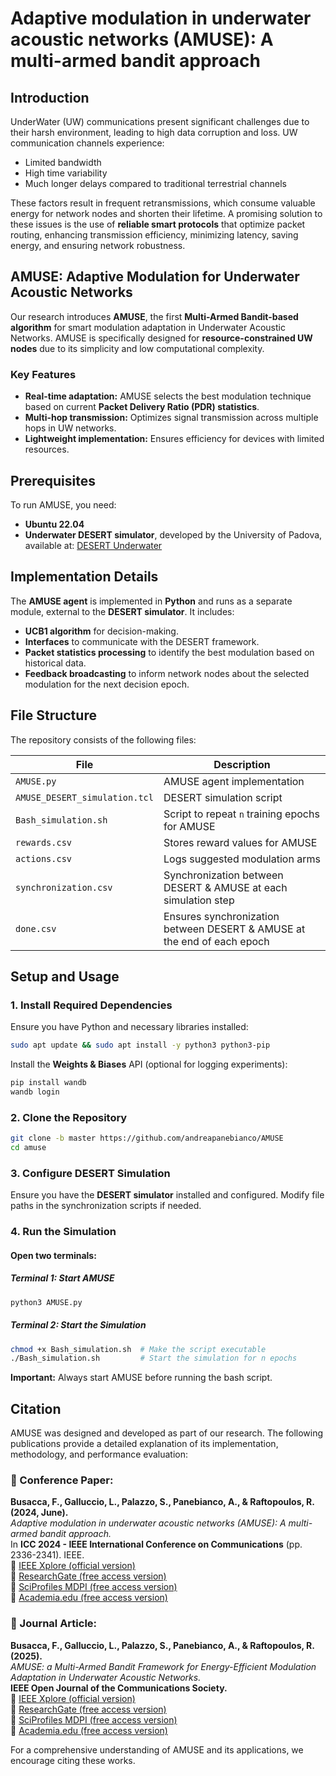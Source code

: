 # Adaptive modulation in underwater acoustic networks (AMUSE): A multi-armed bandit approach

## Introduction
UnderWater (UW) communications present significant challenges due to their harsh environment, leading to high data corruption and loss. UW communication channels experience:
- Limited bandwidth
- High time variability
- Much longer delays compared to traditional terrestrial channels

These factors result in frequent retransmissions, which consume valuable energy for network nodes and shorten their lifetime. A promising solution to these issues is the use of **reliable smart protocols** that optimize packet routing, enhancing transmission efficiency, minimizing latency, saving energy, and ensuring network robustness.

## AMUSE: Adaptive Modulation for Underwater Acoustic Networks
Our research introduces **AMUSE**, the first **Multi-Armed Bandit-based algorithm** for smart modulation adaptation in Underwater Acoustic Networks. AMUSE is specifically designed for **resource-constrained UW nodes** due to its simplicity and low computational complexity.

### Key Features
- **Real-time adaptation:** AMUSE selects the best modulation technique based on current **Packet Delivery Ratio (PDR) statistics**.
- **Multi-hop transmission:** Optimizes signal transmission across multiple hops in UW networks.
- **Lightweight implementation:** Ensures efficiency for devices with limited resources.

## Prerequisites
To run AMUSE, you need:
- **Ubuntu 22.04**
- **Underwater DESERT simulator**, developed by the University of Padova, available at: [DESERT Underwater](https://desert-underwater.dei.unipd.it/)

## Implementation Details
The **AMUSE agent** is implemented in **Python** and runs as a separate module, external to the **DESERT simulator**. It includes:
- **UCB1 algorithm** for decision-making.
- **Interfaces** to communicate with the DESERT framework.
- **Packet statistics processing** to identify the best modulation based on historical data.
- **Feedback broadcasting** to inform network nodes about the selected modulation for the next decision epoch.

## File Structure
The repository consists of the following files:

| File                          | Description |
|--------------------------------|-------------|
| `AMUSE.py`                     | AMUSE agent implementation |
| `AMUSE_DESERT_simulation.tcl`  | DESERT simulation script |
| `Bash_simulation.sh`           | Script to repeat `n` training epochs for AMUSE |
| `rewards.csv`                  | Stores reward values for AMUSE |
| `actions.csv`                  | Logs suggested modulation arms |
| `synchronization.csv`          | Synchronization between DESERT & AMUSE at each simulation step |
| `done.csv`                     | Ensures synchronization between DESERT & AMUSE at the end of each epoch |

## Setup and Usage
### 1. Install Required Dependencies
Ensure you have Python and necessary libraries installed:
```bash
sudo apt update && sudo apt install -y python3 python3-pip
```

Install the **Weights & Biases** API (optional for logging experiments):
```bash
pip install wandb
wandb login
```

### 2. Clone the Repository
```bash
git clone -b master https://github.com/andreapanebianco/AMUSE
cd amuse
```

### 3. Configure DESERT Simulation
Ensure you have the **DESERT simulator** installed and configured. Modify file paths in the synchronization scripts if needed.

### 4. Run the Simulation
#### Open two terminals:
##### **Terminal 1: Start AMUSE**
```bash
python3 AMUSE.py
```
##### **Terminal 2: Start the Simulation**
```bash
chmod +x Bash_simulation.sh  # Make the script executable
./Bash_simulation.sh         # Start the simulation for n epochs
```
**Important:** Always start AMUSE before running the bash script.

## Citation
AMUSE was designed and developed as part of our research. The following publications provide a detailed explanation of its implementation, methodology, and performance evaluation:

### 📌 Conference Paper:
**Busacca, F., Galluccio, L., Palazzo, S., Panebianco, A., & Raftopoulos, R. (2024, June).**  
*Adaptive modulation in underwater acoustic networks (AMUSE): A multi-armed bandit approach.*  
In **ICC 2024 - IEEE International Conference on Communications** (pp. 2336-2341). IEEE.  
🔗 [IEEE Xplore (official version)](https://doi.org/10.1109/ICC51166.2024.10623120)  
🔗 [ResearchGate (free access version)](https://www.researchgate.net/publication/383535044_Adaptive_Modulation_in_Underwater_Acoustic_Networks_AMUSE_A_Multi-Armed_Bandit_Approach)  
🔗 [SciProfiles MDPI (free access version)](https://sciprofiles.com/publication/view/fff4f08a8abe180e0ba924dacb90c3bb)  
🔗 [Academia.edu (free access version)](https://www.academia.edu/126647080/Adaptive_Modulation_in_Underwater_Acoustic_Networks_AMUSE_A_Multi_Armed_Bandit_Approach)

### 📌 Journal Article:
**Busacca, F., Galluccio, L., Palazzo, S., Panebianco, A., & Raftopoulos, R. (2025).**  
*AMUSE: a Multi-Armed Bandit Framework for Energy-Efficient Modulation Adaptation in Underwater Acoustic Networks.*  
**IEEE Open Journal of the Communications Society.**  
🔗 [IEEE Xplore (official version)](https://doi.org/10.1109/OJCOMS.2025.3542184)  
🔗 [ResearchGate (free access version)](https://www.researchgate.net/publication/389014858_AMUSE_a_Multi-Armed_Bandit_Framework_for_Energy-Efficient_Modulation_Adaptation_in_Underwater_Acoustic_Networks)  
🔗 [SciProfiles MDPI (free access version)](https://sciprofiles.com/publication/view/19faf02da1aeec20482f3103bf335f29)  
🔗 [Academia.edu (free access version)](https://www.academia.edu/127714786/AMUSE_a_Multi_Armed_Bandit_framework_for_energy_efficient_Modulation_Adaptation_in_Underwater_Acoustic_Networks)

For a comprehensive understanding of AMUSE and its applications, we encourage citing these works.
